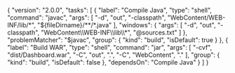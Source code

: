 {
    "version": "2.0.0",
    "tasks": [
        {
            "label": "Compile Java",
            "type": "shell",
            "command": "javac",
            "args": [
                "-d",
                "out",
                "-classpath",
                "WebContent/WEB-INF/lib/*",
                "${fileDirname}/**/*.java"
            ],
            "windows": {
                "args": [
                    "-d",
                    "out",
                    "-classpath",
                    "WebContent\\WEB-INF\\lib\\*",
                    "@sources.txt"
                ]
            },
            "problemMatcher": "$javac",
            "group": {
                "kind": "build",
                "isDefault": true
            }
        },
        {
            "label": "Build WAR",
            "type": "shell",
            "command": "jar",
            "args": [
                "-cvf",
                "dist/Dashboard.war",
                "-C",
                "out",
                ".",
                "-C",
                "WebContent",
                "."
            ],
            "group": {
                "kind": "build",
                "isDefault": false
            },
            "dependsOn": "Compile Java"
        }
    ]
}